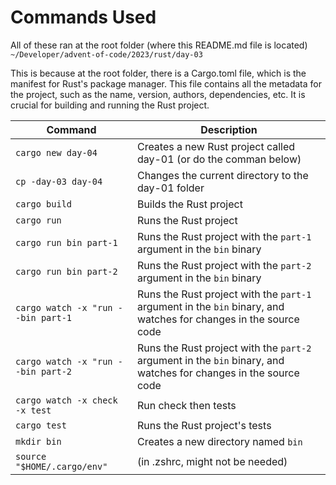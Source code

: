 # Commands Used

All of these ran at the root folder (where this README.md file is located) 
`~/Developer/advent-of-code/2023/rust/day-03`

This is because at the root folder, there is a Cargo.toml file, which is the 
manifest for Rust's package manager. This file contains all the metadata for the project, such as the name, version, authors, dependencies, etc. It is crucial for building and running the Rust project.

Command | Description
--- | ---
`cargo new day-04` | Creates a new Rust project called day-01 (or do the comman below)
`cp -day-03 day-04` | Changes the current directory to the day-01 folder
`cargo build` | Builds the Rust project
`cargo run` | Runs the Rust project
`cargo run bin part-1` | Runs the Rust project with the `part-1` argument in the `bin` binary
`cargo run bin part-2` | Runs the Rust project with the `part-2` argument in the `bin` binary
`cargo watch -x "run --bin part-1` | Runs the Rust project with the `part-1` argument in the `bin` binary, and watches for changes in the source code
`cargo watch -x "run --bin part-2` | Runs the Rust project with the `part-2` argument in the `bin` binary, and watches for changes in the source code
`cargo watch -x check -x test` | Run check then tests
`cargo test` | Runs the Rust project's tests
`mkdir bin` | Creates a new directory named `bin`
`source "$HOME/.cargo/env"` | (in .zshrc, might not be needed)
